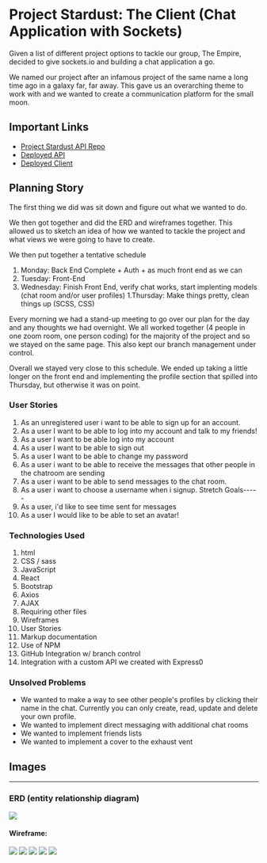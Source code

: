 # Project Stardust: The Client (Chat Application with Sockets)

Given a list of different project options to tackle our group, The Empire, decided to give sockets.io and building a chat application a go.

We named our project after an infamous project of the same name a long time ago in a galaxy far, far away. This gave us an overarching theme to work with and we wanted to create a communication platform for the small moon.

## Important Links

- [Project Stardust API Repo](https://github.com/GA-The-Empire/project-stardust-api)
- [Deployed API](https://fast-headland-53736.herokuapp.com/)
- [Deployed Client](https://ga-the-empire.github.io/project-stardust-client/#/)

## Planning Story

The first thing we did was sit down and figure out what we wanted to do.

We then got together and did the ERD and wireframes together. This allowed us to sketch an idea of how we wanted to tackle the project and what views we were going to have to create.

We then put together a tentative schedule

1. Monday: Back End Complete + Auth + as much front end as we can
1. Tuesday: Front-End
1. Wednesday: Finish Front End, verify chat works, start implenting models (chat room and/or user profiles)
1.Thursday: Make things pretty, clean things up (SCSS, CSS)

Every morning we had a stand-up meeting to go over our plan for the day and any thoughts we had overnight. We all worked together (4 people in one zoom room, one person coding) for the majority of the project and so we stayed on the same page. This also kept our branch management under control.

Overall we stayed very close to this schedule. We ended up taking a little longer on the front end and implementing the profile section that spilled into Thursday, but otherwise it was on point.

### User Stories

1. As an unregistered user i want to be able to sign up for an account.
1. As a user I want to be able to log into my account and talk to my friends!
1. As a user I want to be able log into my account
1. As a user I want to be able to sign out
1. As a user I want to be able to change my password
1. As a user i want to be able to receive the messages that other people in the chatroom are sending
1. As a user i want to be able to send messages to the chat room.
1. As a user i want to choose a username when i signup.
Stretch Goals-----
1. As a user, i'd like to see time sent for messages
1. As a user I would like to be able to set an avatar!

### Technologies Used

1. html
1. CSS / sass
1. JavaScript
1. React
1. Bootstrap
1. Axios
1. AJAX
1. Requiring other files
1. Wireframes
1. User Stories
1. Markup documentation
1. Use of NPM
1. GitHub Integration w/ branch control
1. Integration with a custom API we created with Express0

### Unsolved Problems

- We wanted to make a way to see other people's profiles by clicking their name in the chat. Currently you can only create, read, update and delete your own profile.
- We wanted to implement direct messaging with additional chat rooms
- We wanted to implement friends lists
- We wanted to implement a cover to the exhaust vent

## Images

---
### ERD (entity relationship diagram)

![](public/wireframeErd/erd.png)

#### Wireframe:
![](public/wireframeErd/landing.png)
![](public/wireframeErd/signup.png)
![](public/wireframeErd/changePw.png)
![](public/wireframeErd/changeUsername.png)
![](public/wireframeErd/chat.png)
